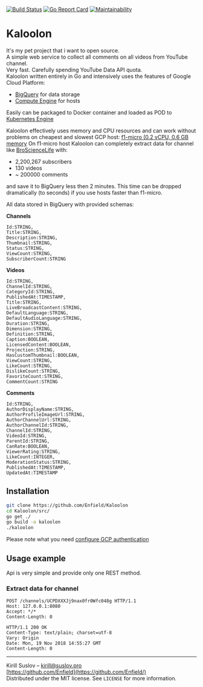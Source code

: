 [![Build Status](https://travis-ci.com/Enfield/Kaloolon.svg?branch=master)](https://travis-ci.com/Enfield/Kaloolon)
[![Go Report Card](https://goreportcard.com/badge/github.com/Enfield/Kaloolon)](https://goreportcard.com/report/github.com/Enfield/Kaloolon)
[![Maintainability](https://api.codeclimate.com/v1/badges/fb2f399b5f5391538ee2/maintainability)](https://codeclimate.com/github/Enfield/Kaloolon/maintainability)
# Kaloolon
It's my pet project that i want to open source.  
A simple web service to collect all comments on all videos from YouTube channel.  
Very fast. Carefully spending YouTube Data API quota.  
Kaloolon written entirely in Go and intensively uses the features of Google Cloud Platform:
* [BigQuery](https://cloud.google.com/bigquery/) for data storage
* [Compute Engine](https://cloud.google.com/compute/) for hosts

Easily can be packaged to Docker container and loaded as POD to [Kubernetes Engine](https://cloud.google.com/kubernetes-engine/)

Kaloolon effectively uses memory and CPU resources and can work without problems on cheapest and slowest GCP host: [f1-micro (0.2 vCPU, 0.6 GB memory](https://cloud.google.com/compute/docs/machine-types)
On f1-micro host Kaloolon can completely extract data for channel like [BroScienceLife](https://www.youtube.com/channel/UCduKuJToxWPizJ7I2E6n1kA) with:
* 2,200,267 subscribers
* 130 videos
* ~ 200000 comments

and save it to BigQuery less then 2 minutes. This time can be dropped dramatically (to seconds) if you use hosts faster than f1-micro.

All data stored in BigQuery with provided schemas:

**Channels**
```plsql
Id:STRING,
Title:STRING,
Description:STRING,
Thumbnail:STRING,
Status:STRING,
ViewCount:STRING,
SubscriberCount:STRING
```
**Videos**
```plsql
Id:STRING,
ChannelId:STRING,
CategoryId:STRING,
PublishedAt:TIMESTAMP,
Title:STRING,
LiveBroadcastContent:STRING,
DefaultLanguage:STRING,
DefaultAudioLanguage:STRING,
Duration:STRING,
Dimension:STRING,
Definition:STRING,
Caption:BOOLEAN,
LicensedContent:BOOLEAN,
Projection:STRING,
HasCustomThumbnail:BOOLEAN,
ViewCount:STRING,
LikeCount:STRING,
DislikeCount:STRING,
FavoriteCount:STRING,
CommentCount:STRING
```
**Comments**
```plsql
Id:STRING,
AuthorDisplayName:STRING,
AuthorProfileImageUrl:STRING,
AuthorChannelUrl:STRING,
AuthorChannelId:STRING,
ChannelId:STRING,
VideoId:STRING,
ParentId:STRING,
CanRate:BOOLEAN,
ViewerRating:STRING,
LikeCount:INTEGER,
ModerationStatus:STRING,
PublishedAt:TIMESTAMP,
UpdatedAt:TIMESTAMP
```
## Installation
```sh
git clone https://github.com/Enfield/Kaloolon
cd Kaloolon/src/
go get ./
go build -o kaloolon
./kaloolon
```
Please note what you need [configure GCP authentication](https://cloud.google.com/bigquery/docs/authentication/)
## Usage example
Api is very simple and provide only one REST method.
### Extract data for channel
```http
POST /channels/UCPDXXXJj9nax0fr0Wfc048g HTTP/1.1
Host: 127.0.0.1:8080
Accept: */*
Content-Length: 0

HTTP/1.1 200 OK
Content-Type: text/plain; charset=utf-8
Vary: Origin
Date: Mon, 19 Nov 2018 14:55:27 GMT
Content-Length: 0
```
---
Kirill Suslov – kirill@suslov.pro  
[https://github.com/Enfield](https://github.com/Enfield/)  
Distributed under the MIT license. See ``LICENSE`` for more information.  
